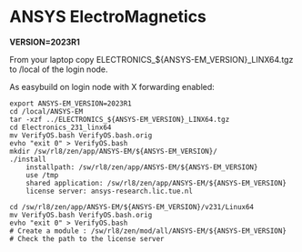 # ANSYS ElectroMagnetics

**VERSION=2023R1**

From your laptop copy ELECTRONICS_${ANSYS-EM_VERSION}_LINX64.tgz to /local of the login node.

As easybuild on login node with X forwarding enabled:

```shell
export ANSYS-EM_VERSION=2023R1
cd /local/ANSYS-EM
tar -xzf ../ELECTRONICS_${ANSYS-EM_VERSION}_LINX64.tgz
cd Electronics_231_linx64
mv VerifyOS.bash VerifyOS.bash.orig 
evho "exit 0" > VerifyOS.bash 
mkdir /sw/rl8/zen/app/ANSYS-EM/${ANSYS-EM_VERSION}/
./install
    installpath: /sw/rl8/zen/app/ANSYS-EM/${ANSYS-EM_VERSION}
    use /tmp
    shared application: /sw/rl8/zen/app/ANSYS-EM/${ANSYS-EM_VERSION}
    license server: ansys-research.lic.tue.nl

cd /sw/rl8/zen/app/ANSYS-EM/${ANSYS-EM_VERSION}/v231/Linux64
mv VerifyOS.bash VerifyOS.bash.orig 
evho "exit 0" > VerifyOS.bash 
# Create a module : /sw/rl8/zen/mod/all/ANSYS-EM/${ANSYS-EM_VERSION}
# Check the path to the license server
```
